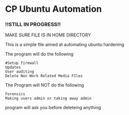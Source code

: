 <h1>CP Ubuntu Automation </h1> 
<h3>‼️STILL IN PROGRESS‼️</h3>
MAKE SURE FILE IS IN HOME DIRECTORY

This is a simple file aimed at automating ubuntu hardening

The program will do the following

    #Setup firewall
    Updates
    User auditing
    Delete Non Work Related Media FIles
The Program will NOT do the following

    Forensics
    Making users admin or taking away admin

program will ask you before deleteing anything
